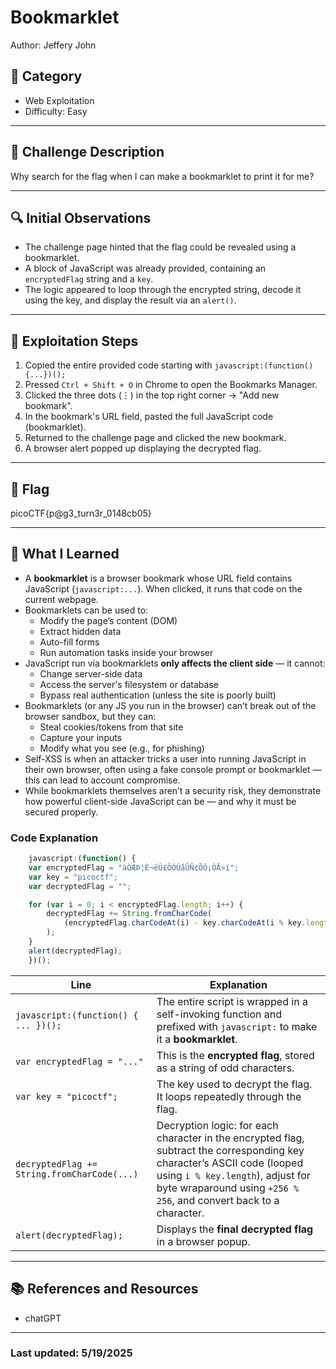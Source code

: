 # Bookmarklet
Author: Jeffery John


## 📂 Category
- Web Exploitation  
- Difficulty: Easy  

---

## 🧩 Challenge Description

Why search for the flag when I can make a bookmarklet to print it for me?

---

## 🔍 Initial Observations

- The challenge page hinted that the flag could be revealed using a bookmarklet.
- A block of JavaScript was already provided, containing an `encryptedFlag` string and a `key`.
- The logic appeared to loop through the encrypted string, decode it using the key, and display the result via an `alert()`.

---

## 🧪 Exploitation Steps

1. Copied the entire provided code starting with `javascript:(function(){...})();`
2. Pressed `Ctrl + Shift + O` in Chrome to open the Bookmarks Manager.
3. Clicked the three dots (⋮) in the top right corner → "Add new bookmark".
4. In the bookmark's URL field, pasted the full JavaScript code (bookmarklet).
5. Returned to the challenge page and clicked the new bookmark.
6. A browser alert popped up displaying the decrypted flag.

---

## 🏁 Flag

picoCTF{p@g3_turn3r_0148cb05}

---

## 🧠 What I Learned

- A **bookmarklet** is a browser bookmark whose URL field contains JavaScript (`javascript:...`). When clicked, it runs that code on the current webpage.
- Bookmarklets can be used to:
    - Modify the page’s content (DOM)
    - Extract hidden data
    - Auto-fill forms
    - Run automation tasks inside your browser
- JavaScript run via bookmarklets **only affects the client side** — it cannot:
    - Change server-side data
    - Access the server's filesystem or database
    - Bypass real authentication (unless the site is poorly built)
- Bookmarklets (or any JS you run in the browser) can’t break out of the browser sandbox, but they can:
    - Steal cookies/tokens from that site
    - Capture your inputs
    - Modify what you see (e.g., for phishing)
- Self-XSS is when an attacker tricks a user into running JavaScript in their own browser, often using a fake console prompt or bookmarklet — this can lead to account compromise.
- While bookmarklets themselves aren’t a security risk, they demonstrate how powerful client-side JavaScript can be — and why it must be secured properly.

### **Code Explanation**

```javascript
    javascript:(function() {
    var encryptedFlag = "àÒÆÞ¦È¬ëÙ£ÖÓÚåÛÑ¢ÕÓ¡ÒÅ¤í";
    var key = "picoctf";
    var decryptedFlag = "";

    for (var i = 0; i < encryptedFlag.length; i++) {
        decryptedFlag += String.fromCharCode(
            (encryptedFlag.charCodeAt(i) - key.charCodeAt(i % key.length) + 256) % 256
        );
    }
    alert(decryptedFlag);
    })();
```

| Line                                        | Explanation                                                                                                                                                                                                                        |
| ------------------------------------------- | ---------------------------------------------------------------------------------------------------------------------------------------------------------------------------------------------------------------------------------- |
| `javascript:(function() { ... })();`        | The entire script is wrapped in a self-invoking function and prefixed with `javascript:` to make it a **bookmarklet**.                                                                                                             |
| `var encryptedFlag = "..."`                 | This is the **encrypted flag**, stored as a string of odd characters.                                                                                                                                                              |
| `var key = "picoctf";`                      | The key used to decrypt the flag. It loops repeatedly through the flag.                                                                                                                                                            |
| `decryptedFlag += String.fromCharCode(...)` | Decryption logic: for each character in the encrypted flag, subtract the corresponding key character’s ASCII code (looped using `i % key.length`), adjust for byte wraparound using `+256 % 256`, and convert back to a character. |
| `alert(decryptedFlag);`                     | Displays the **final decrypted flag** in a browser popup.                                                                                                                                                                          |

---
## 📚 References and Resources

- chatGPT

---
### Last updated: 5/19/2025




